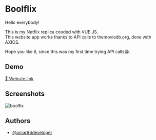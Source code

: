 
# Boolflix

Hello everybody!  

This is my Netflix replica cooded with VUE JS.  
This website app works thanks to API calls to themoviedb.org, done with AXIOS.  

Hope you like it, since this was my first time trying API calls😁.
## Demo

[🔗 Website link](https://spotify-proj.netlify.app/)




## Screenshots

![boolfix](https://user-images.githubusercontent.com/84162621/170785269-a74731f3-639d-42cf-afed-e6c6bf35865b.png)



## Authors

- [@omar96developer](https://github.com/omar96developer)



